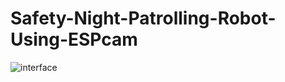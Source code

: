 # Safety-Night-Patrolling-Robot-Using-ESPcam

![interface](https://github.com/meetshaks/a/assets/98010607/0ed420fa-1903-4a87-a341-44abb27307fa)
